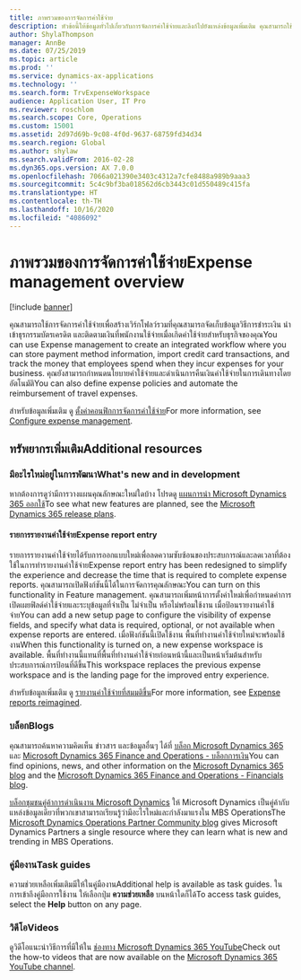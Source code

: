 ```yaml
---
title: ภาพรวมของการจัดการค่าใช้จ่าย
description: หัวข้อนี้ให้ข้อมูลทั่วไปเกี่ยวกับการจัดการค่าใช้จ่ายและลิงก์ไปยังแหล่งข้อมูลเพิ่มเติม คุณสามารถใช้การจัดการค่าใช้จ่ายเพื่อสร้างเวิร์กโฟลว์รวมที่คุณสามารถจัดเก็บข้อมูลวิธีการชำระเงิน นำเข้าธุรกรรมบัตรเครดิต และติดตามเงินที่พนักงานใช้จ่ายเมื่อเกิดค่าใช้จ่ายสำหรับธุรกิจของคุณ
author: ShylaThompson
manager: AnnBe
ms.date: 07/25/2019
ms.topic: article
ms.prod: ''
ms.service: dynamics-ax-applications
ms.technology: ''
ms.search.form: TrvExpenseWorkspace
audience: Application User, IT Pro
ms.reviewer: roschlom
ms.search.scope: Core, Operations
ms.custom: 15001
ms.assetid: 2d97d69b-9c08-4f0d-9637-68759fd34d34
ms.search.region: Global
ms.author: shylaw
ms.search.validFrom: 2016-02-28
ms.dyn365.ops.version: AX 7.0.0
ms.openlocfilehash: 7066a021390e3403c4312a7cfe8488a989b9aaa3
ms.sourcegitcommit: 5c4c9bf3ba018562d6cb3443c01d550489c415fa
ms.translationtype: HT
ms.contentlocale: th-TH
ms.lasthandoff: 10/16/2020
ms.locfileid: "4086092"
---
```

# <a name="expense-management-overview"></a><span data-ttu-id="f3b36-104">ภาพรวมของการจัดการค่าใช้จ่าย</span><span class="sxs-lookup"><span data-stu-id="f3b36-104">Expense management overview</span></span>

[!include [banner](../includes/banner.md)]

<span data-ttu-id="f3b36-105">คุณสามารถใช้การจัดการค่าใช้จ่ายเพื่อสร้างเวิร์กโฟลว์รวมที่คุณสามารถจัดเก็บข้อมูลวิธีการชำระเงิน นำเข้าธุรกรรมบัตรเครดิต และติดตามเงินที่พนักงานใช้จ่ายเมื่อเกิดค่าใช้จ่ายสำหรับธุรกิจของคุณ</span><span class="sxs-lookup"><span data-stu-id="f3b36-105">You can use Expense management to create an integrated workflow where you can store payment method information, import credit card transactions, and track the money that employees spend when they incur expenses for your business.</span></span> <span data-ttu-id="f3b36-106">คุณยังสามารถกำหนดนโยบายค่าใช้จ่ายและดำเนินการคืนเงินค่าใช้จ่ายในการเดินทางโดยอัตโนมัติ</span><span class="sxs-lookup"><span data-stu-id="f3b36-106">You can also define expense policies and automate the reimbursement of travel expenses.</span></span>

<span data-ttu-id="f3b36-107">สำหรับข้อมูลเพิ่มเติม ดู [ตั้งค่าคอนฟิกการจัดการค่าใช้จ่าย](plan-expense-management.md)</span><span class="sxs-lookup"><span data-stu-id="f3b36-107">For more information, see [Configure expense management](plan-expense-management.md).</span></span>

## <a name="additional-resources"></a><span data-ttu-id="f3b36-108">ทรัพยากรเพิ่มเติม</span><span class="sxs-lookup"><span data-stu-id="f3b36-108">Additional resources</span></span>

### <a name="whats-new-and-in-development"></a><span data-ttu-id="f3b36-109">มีอะไรใหม่อยู่ในการพัฒนา</span><span class="sxs-lookup"><span data-stu-id="f3b36-109">What's new and in development</span></span>

<span data-ttu-id="f3b36-110">หากต้องการดูว่ามีการวางแผนคุณลักษณะใหม่ใดบ้าง โปรดดู [แผนการนำ Microsoft Dynamics 365 ออกใช้](https://go.microsoft.com/fwlink/?linkid=2010158)</span><span class="sxs-lookup"><span data-stu-id="f3b36-110">To see what new features are planned, see the [Microsoft Dynamics 365 release plans](https://go.microsoft.com/fwlink/?linkid=2010158).</span></span>

#### <a name="expense-report-entry"></a><span data-ttu-id="f3b36-111">รายการรายงานค่าใช้จ่าย</span><span class="sxs-lookup"><span data-stu-id="f3b36-111">Expense report entry</span></span>

<span data-ttu-id="f3b36-112">รายการรายงานค่าใช้จ่ายได้รับการออกแบบใหม่เพื่อลดความซับซ้อนของประสบการณ์และลดเวลาที่ต้องใช้ในการทำรายงานค่าใช้จ่าย</span><span class="sxs-lookup"><span data-stu-id="f3b36-112">Expense report entry has been redesigned to simplify the experience and decrease the time that is required to complete expense reports.</span></span> <span data-ttu-id="f3b36-113">คุณสามารถเปิดฟังก์ชันนี้ได้ในการจัดการคุณลักษณะ</span><span class="sxs-lookup"><span data-stu-id="f3b36-113">You can turn on this functionality in Feature management.</span></span> <span data-ttu-id="f3b36-114">คุณสามารถเพิ่มหน้าการตั้งค่าใหม่เพื่อกำหนดค่าการเปิดเผยฟิลด์ค่าใช้จ่ายและระบุข้อมูลที่จำเป็น ไม่จำเป็น หรือไม่พร้อมใช้งาน เมื่อป้อนรายงานค่าใช้จ่าย</span><span class="sxs-lookup"><span data-stu-id="f3b36-114">You can add a new setup page to configure the visibility of expense fields, and specify what data is required, optional, or not available when expense reports are entered.</span></span> <span data-ttu-id="f3b36-115">เมื่อฟังก์ชันนี้เปิดใช้งาน พื้นที่ทำงานค่าใช้จ่ายใหม่จะพร้อมใช้งาน</span><span class="sxs-lookup"><span data-stu-id="f3b36-115">When this functionality is turned on, a new expense workspace is available.</span></span> <span data-ttu-id="f3b36-116">พื้นที่ทำงานนี้แทนที่พื้นที่ทำงานค่าใช้จ่ายก่อนหน้านี้และเป็นหน้าเริ่มต้นสำหรับประสบการณ์การป้อนที่ดีขึ้น</span><span class="sxs-lookup"><span data-stu-id="f3b36-116">This workspace replaces the previous expense workspace and is the landing page for the improved entry experience.</span></span>

<span data-ttu-id="f3b36-117">สำหรับข้อมูลเพิ่มเติม ดู [รายงานค่าใช้จ่ายที่สมมติขึ้น](ExpenseWorkspaceNew.md)</span><span class="sxs-lookup"><span data-stu-id="f3b36-117">For more information, see [Expense reports reimagined](ExpenseWorkspaceNew.md).</span></span>

### <a name="blogs"></a><span data-ttu-id="f3b36-118">บล็อก</span><span class="sxs-lookup"><span data-stu-id="f3b36-118">Blogs</span></span>

<span data-ttu-id="f3b36-119">คุณสามารถค้นหาความคิดเห็น ข่าวสาร และข้อมูลอื่นๆ ได้ที่ [บล็อก Microsoft Dynamics 365](https://community.dynamics.com/b/msftdynamicsblog?c=Enterprise) และ [Microsoft Dynamics 365 Finance and Operations - บล็อกการเงิน](https://community.dynamics.com/365/financeandoperations/b/financials)</span><span class="sxs-lookup"><span data-stu-id="f3b36-119">You can find opinions, news, and other information on the [Microsoft Dynamics 365 blog](https://community.dynamics.com/b/msftdynamicsblog?c=Enterprise) and the [Microsoft Dynamics 365 Finance and Operations - Financials blog](https://community.dynamics.com/365/financeandoperations/b/financials).</span></span>

<span data-ttu-id="f3b36-120">[บล็อกชุมชนคู่ค้าการดำเนินงาน Microsoft Dynamics](https://community.dynamics.com/partner/b/operationspartnercommunityblog) ให้ Microsoft Dynamics เป็นคู่ค้ากับแหล่งข้อมูลเดียวที่พวกเขาสามารถเรียนรู้ว่ามีอะไรใหม่และกำลังมาแรงใน MBS Operations</span><span class="sxs-lookup"><span data-stu-id="f3b36-120">The [Microsoft Dynamics Operations Partner Community blog](https://community.dynamics.com/partner/b/operationspartnercommunityblog) gives Microsoft Dynamics Partners a single resource where they can learn what is new and trending in MBS Operations.</span></span>

### <a name="task-guides"></a><span data-ttu-id="f3b36-121">คู่มืองาน</span><span class="sxs-lookup"><span data-stu-id="f3b36-121">Task guides</span></span>

<span data-ttu-id="f3b36-122">ความช่วยเหลือเพิ่มเติมมีให้ในคู่มืองาน</span><span class="sxs-lookup"><span data-stu-id="f3b36-122">Additional help is available as task guides.</span></span> <span data-ttu-id="f3b36-123">ในการเข้าถึงคู่มือการใช้งาน ให้เลือกปุ่ม **ความช่วยเหลือ** บนหน้าใดก็ได้</span><span class="sxs-lookup"><span data-stu-id="f3b36-123">To access task guides, select the **Help** button on any page.</span></span>

### <a name="videos"></a><span data-ttu-id="f3b36-124">วิดีโอ</span><span class="sxs-lookup"><span data-stu-id="f3b36-124">Videos</span></span>

<span data-ttu-id="f3b36-125">ดูวิดีโอแนะนำวิธีการที่มีให้ใน [ช่องทาง Microsoft Dynamics 365 YouTube](https://www.youtube.com/channel/UCJGCg4rB3QSs8y_1FquelBQ)</span><span class="sxs-lookup"><span data-stu-id="f3b36-125">Check out the how-to videos that are now available on the [Microsoft Dynamics 365 YouTube channel](https://www.youtube.com/channel/UCJGCg4rB3QSs8y_1FquelBQ).</span></span>
